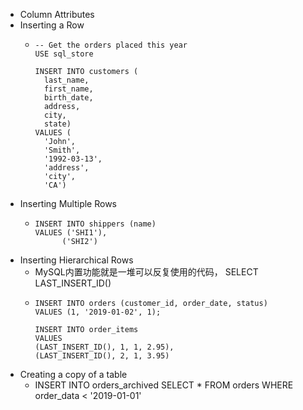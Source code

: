 - Column Attributes
- Inserting a Row
	- ```
	  -- Get the orders placed this year
	  USE sql_store
	  
	  INSERT INTO customers (
	  	last_name,
	  	first_name,
	  	birth_date,
	  	address,
	  	city,
	  	state)
	  VALUES (
	  	'John', 
	  	'Smith', 
	  	'1992-03-13', 
	  	'address', 
	  	'city', 
	  	'CA')
	  ```
- Inserting Multiple Rows
	- ```
	  INSERT INTO shippers (name)
	  VALUES ('SHI1'),
	  		('SHI2')
	  ```
- Inserting Hierarchical Rows
	- MySQL内置功能就是一堆可以反复使用的代码， SELECT LAST_INSERT_ID()
	- ```
	  INSERT INTO orders (customer_id, order_date, status)
	  VALUES (1, '2019-01-02', 1);
	  
	  INSERT INTO order_items
	  VALUES
	  (LAST_INSERT_ID(), 1, 1, 2.95),
	  (LAST_INSERT_ID(), 2, 1, 3.95)
	  ```
- Creating a copy of a table
	- INSERT INTO orders_archived
	  SELECT *
	  FROM orders 
	  WHERE order_data < '2019-01-01'